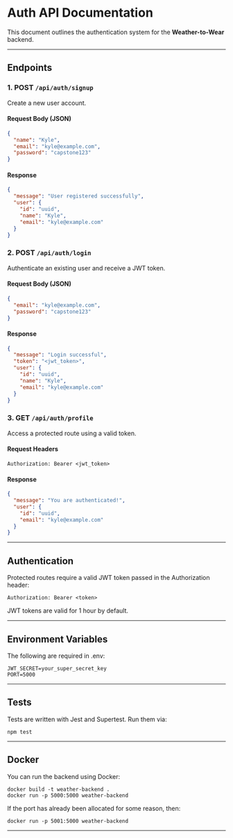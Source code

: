 # Auth API Documentation

This document outlines the authentication system for the **Weather-to-Wear** backend.

---

## Endpoints

### 1. **POST** `/api/auth/signup`
Create a new user account.

#### Request Body (JSON)
```json
{
  "name": "Kyle",
  "email": "kyle@example.com",
  "password": "capstone123"
}
```

#### Response
```json
{
  "message": "User registered successfully",
  "user": {
    "id": "uuid",
    "name": "Kyle",
    "email": "kyle@example.com"
  }
}
```

### 2. **POST** `/api/auth/login`
Authenticate an existing user and receive a JWT token.

#### Request Body (JSON)
```json
{
  "email": "kyle@example.com",
  "password": "capstone123"
}
```

#### Response
```json
{
  "message": "Login successful",
  "token": "<jwt_token>",
  "user": {
    "id": "uuid",
    "name": "Kyle",
    "email": "kyle@example.com"
  }
}
```

### 3. **GET** `/api/auth/profile`
Access a protected route using a valid token.

#### Request Headers
```
Authorization: Bearer <jwt_token>
```

#### Response
```json
{
  "message": "You are authenticated!",
  "user": {
    "id": "uuid",
    "email": "kyle@example.com"
  }
}
```

---

## Authentication
Protected routes require a valid JWT token passed in the Authorization header:
```
Authorization: Bearer <token>
```
JWT tokens are valid for 1 hour by default.

---

## Environment Variables
The following are required in .env:
```
JWT_SECRET=your_super_secret_key
PORT=5000
```

---

## Tests 
Tests are written with Jest and Supertest. Run them via:
```
npm test
```

---

## Docker 
You can run the backend using Docker:
```
docker build -t weather-backend .
docker run -p 5000:5000 weather-backend
```
If the port has already been allocated for some reason, then:
```
docker run -p 5001:5000 weather-backend
```

---
